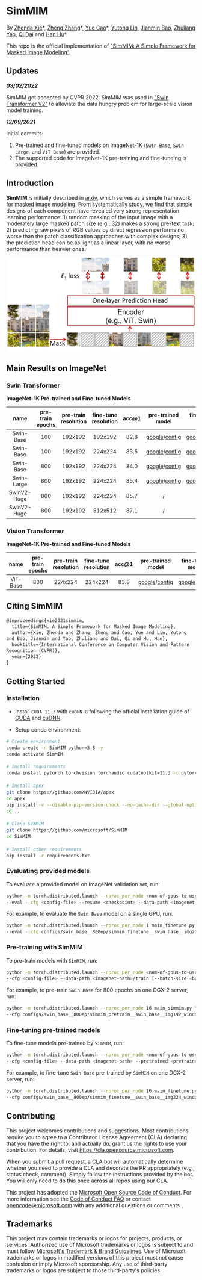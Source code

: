 # SimMIM

By [Zhenda Xie](https://zdaxie.github.io)\*, [Zheng Zhang](https://stupidzz.github.io/)\*, [Yue Cao](http://yue-cao.me)\*, [Yutong Lin](https://github.com/impiga), [Jianmin Bao](https://jianminbao.github.io/), [Zhuliang Yao](https://github.com/Howal), [Qi Dai](https://www.microsoft.com/en-us/research/people/qid/) and [Han Hu](https://ancientmooner.github.io/)\*.

This repo is the official implementation of ["SimMIM: A Simple Framework for Masked Image Modeling"](https://arxiv.org/abs/2111.09886).

## Updates

***03/02/2022***

SimMIM got accepted by CVPR 2022. SimMIM was used in ["Swin Transformer V2"](https://github.com/microsoft/Swin-Transformer) to alleviate the data hungry problem for large-scale vision model training.

***12/09/2021***

Initial commits:

1. Pre-trained and fine-tuned models on ImageNet-1K (`Swin Base`, `Swin Large`, and `ViT Base`) are provided.
2. The supported code for ImageNet-1K pre-training and fine-tuneing is provided.

## Introduction

**SimMIM** is initially described in [arxiv](https://arxiv.org/abs/2111.09886), which serves as a
simple framework for masked image modeling. From systematically study, we find that simple designs of each component have revealed very strong representation learning performance: 1) random masking of the input image with a moderately large masked patch size (e.g., 32) makes a strong pre-text task; 2) predicting raw pixels of RGB values by direct regression performs no worse than the patch classification approaches with complex designs; 3) the prediction head can be as light as a linear layer, with no worse performance than heavier ones.

<div align="center">
    <img src="figures/teaser.jpg" height="250px" />
</div>

## Main Results on ImageNet

### Swin Transformer

**ImageNet-1K Pre-trained and Fine-tuned Models**

| name | pre-train epochs | pre-train resolution | fine-tune resolution | acc@1 | pre-trained model | fine-tuned model |
| :---: | :---: | :---: | :---: | :---: | :---: | :---: |
| Swin-Base | 100 | 192x192 | 192x192 | 82.8 | [google](https://drive.google.com/file/d/1Wcbr66JL26FF30Kip9fZa_0lXrDAKP-d/view?usp=sharing)/[config](configs/swin_base__100ep/simmim_pretrain__swin_base__img192_window6__100ep.yaml) | [google](https://drive.google.com/file/d/1RsgHfjB4B1ZYblXEQVT-FPX3WSvBrxcs/view?usp=sharing)/[config](configs/swin_base__100ep/simmim_finetune__swin_base__img192_window6__100ep.yaml) |
| Swin-Base | 100 | 192x192 | 224x224 | 83.5 | [google](https://drive.google.com/file/d/1Wcbr66JL26FF30Kip9fZa_0lXrDAKP-d/view?usp=sharing)/[config](configs/swin_base__100ep/simmim_pretrain__swin_base__img192_window6__100ep.yaml) | [google](https://drive.google.com/file/d/1mb43BkW56F5smwiX-g7QUUD7f1Rftq8u/view?usp=sharing)/[config](configs/swin_base__100ep/simmim_finetune__swin_base__img224_window7__100ep.yaml) |
| Swin-Base | 800 | 192x192 | 224x224 | 84.0 | [google](https://drive.google.com/file/d/15zENvGjHlM71uKQ3d2FbljWPubtrPtjl/view?usp=sharing)/[config](configs/swin_base__800ep/simmim_pretrain__swin_base__img192_window6__800ep.yaml) | [google](https://drive.google.com/file/d/1xEKyfMTsdh6TfnYhk5vbw0Yz7a-viZ0w/view?usp=sharing)/[config](configs/swin_base__800ep/simmim_finetune__swin_base__img224_window7__800ep.yaml) |
| Swin-Large | 800 | 192x192 | 224x224 | 85.4 | [google](https://drive.google.com/file/d/1qDxrTl2YUDB0505_4QrU5LU2R1kKmcBP/view?usp=sharing)/[config](configs/swin_large__800ep/simmim_pretrain__swin_large__img192_window12__800ep.yaml) | [google](https://drive.google.com/file/d/1mf0ZpXttEvFsH87Www4oQ-t8Kwr0x485/view?usp=sharing)/[config](configs/swin_large__800ep/simmim_finetune__swin_large__img224_window14__800ep.yaml) |
| SwinV2-Huge | 800 | 192x192 | 224x224 | 85.7 | / | / |
| SwinV2-Huge | 800 | 192x192 | 512x512 | 87.1 | / | / |

### Vision Transformer

**ImageNet-1K Pre-trained and Fine-tuned Models**

| name | pre-train epochs | pre-train resolution | fine-tune resolution | acc@1 | pre-trained model | fine-tuned model |
| :---: | :---: | :---: | :---: | :---: | :---: | :---: |
| ViT-Base | 800 | 224x224 | 224x224 | 83.8 | [google](https://drive.google.com/file/d/1dJn6GYkwMIcoP3zqOEyW1_iQfpBi8UOw/view?usp=sharing)/[config](configs/vit_base__800ep/simmim_pretrain__vit_base__img224__800ep.yaml) | [google](https://drive.google.com/file/d/1fKgDYd0tRgyHyTnyB1CleYxjo0Gn5tEB/view?usp=sharing)/[config](configs/vit_base__800ep/simmim_finetune__vit_base__img224__800ep.yaml) |

## Citing SimMIM

```
@inproceedings{xie2021simmim,
  title={SimMIM: A Simple Framework for Masked Image Modeling},
  author={Xie, Zhenda and Zhang, Zheng and Cao, Yue and Lin, Yutong and Bao, Jianmin and Yao, Zhuliang and Dai, Qi and Hu, Han},
  booktitle={International Conference on Computer Vision and Pattern Recognition (CVPR)},
  year={2022}
}
```

## Getting Started

### Installation

- Install `CUDA 11.3` with `cuDNN 8` following the official installation guide of [CUDA](https://docs.nvidia.com/cuda/cuda-installation-guide-linux/index.html) and [cuDNN](https://developer.nvidia.com/rdp/cudnn-archive).

- Setup conda environment:
```bash
# Create environment
conda create -n SimMIM python=3.8 -y
conda activate SimMIM

# Install requirements
conda install pytorch torchvision torchaudio cudatoolkit=11.3 -c pytorch -y

# Install apex
git clone https://github.com/NVIDIA/apex
cd apex
pip install -v --disable-pip-version-check --no-cache-dir --global-option="--cpp_ext" --global-option="--cuda_ext" ./
cd ..

# Clone SimMIM
git clone https://github.com/microsoft/SimMIM
cd SimMIM

# Install other requirements
pip install -r requirements.txt
```

### Evaluating provided models

To evaluate a provided model on ImageNet validation set, run:
```bash
python -m torch.distributed.launch --nproc_per_node <num-of-gpus-to-use> main_finetune.py \
--eval --cfg <config-file> --resume <checkpoint> --data-path <imagenet-path>
```

For example, to evaluate the `Swin Base` model on a single GPU, run:
```bash
python -m torch.distributed.launch --nproc_per_node 1 main_finetune.py \
--eval --cfg configs/swin_base__800ep/simmim_finetune__swin_base__img224_window7__800ep.yaml --resume simmim_finetune__swin_base__img224_window7__800ep.pth --data-path <imagenet-path>
```

### Pre-training with SimMIM
To pre-train models with `SimMIM`, run:
```bash
python -m torch.distributed.launch --nproc_per_node <num-of-gpus-to-use> main_simmim.py \ 
--cfg <config-file> --data-path <imagenet-path>/train [--batch-size <batch-size-per-gpu> --output <output-directory> --tag <job-tag>]
```

For example, to pre-train `Swin Base` for 800 epochs on one DGX-2 server, run:
```bash
python -m torch.distributed.launch --nproc_per_node 16 main_simmim.py \ 
--cfg configs/swin_base__800ep/simmim_pretrain__swin_base__img192_window6__800ep.yaml --batch-size 128 --data-path <imagenet-path>/train [--output <output-directory> --tag <job-tag>]
```

### Fine-tuning pre-trained models
To fine-tune models pre-trained by `SimMIM`, run:
```bash
python -m torch.distributed.launch --nproc_per_node <num-of-gpus-to-use> main_finetune.py \ 
--cfg <config-file> --data-path <imagenet-path> --pretrained <pretrained-ckpt> [--batch-size <batch-size-per-gpu> --output <output-directory> --tag <job-tag>]
```

For example, to fine-tune `Swin Base` pre-trained by `SimMIM` on one DGX-2 server, run:
```bash
python -m torch.distributed.launch --nproc_per_node 16 main_finetune.py \ 
--cfg configs/swin_base__800ep/simmim_finetune__swin_base__img224_window7__800ep.yaml --batch-size 128 --data-path <imagenet-path> --pretrained <pretrained-ckpt> [--output <output-directory> --tag <job-tag>]
```

## Contributing

This project welcomes contributions and suggestions.  Most contributions require you to agree to a
Contributor License Agreement (CLA) declaring that you have the right to, and actually do, grant us
the rights to use your contribution. For details, visit https://cla.opensource.microsoft.com.

When you submit a pull request, a CLA bot will automatically determine whether you need to provide
a CLA and decorate the PR appropriately (e.g., status check, comment). Simply follow the instructions
provided by the bot. You will only need to do this once across all repos using our CLA.

This project has adopted the [Microsoft Open Source Code of Conduct](https://opensource.microsoft.com/codeofconduct/).
For more information see the [Code of Conduct FAQ](https://opensource.microsoft.com/codeofconduct/faq/) or
contact [opencode@microsoft.com](mailto:opencode@microsoft.com) with any additional questions or comments.

## Trademarks

This project may contain trademarks or logos for projects, products, or services. Authorized use of Microsoft 
trademarks or logos is subject to and must follow 
[Microsoft's Trademark & Brand Guidelines](https://www.microsoft.com/en-us/legal/intellectualproperty/trademarks/usage/general).
Use of Microsoft trademarks or logos in modified versions of this project must not cause confusion or imply Microsoft sponsorship.
Any use of third-party trademarks or logos are subject to those third-party's policies.
